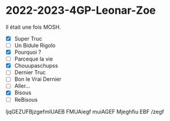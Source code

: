 # 2022-2023-4GP-Leonar-Zoe
Il était une fois MOSH. 

- [x] Super Truc
- [ ] Un Bidule Rigolo
- [x] Pourquoi ? 
- [ ] Parceque la vie 
- [x] Chouupaschupss
- [ ] Dernier Truc
- [ ] Bon le Vrai Dernier
- [ ] Aller...
- [x] Bisous
- [ ] ReBisous

ljqGEZUFBjzgefmIUAEB FMUAiegf muiAGEF Mjeghfiu EBF /zegf 
